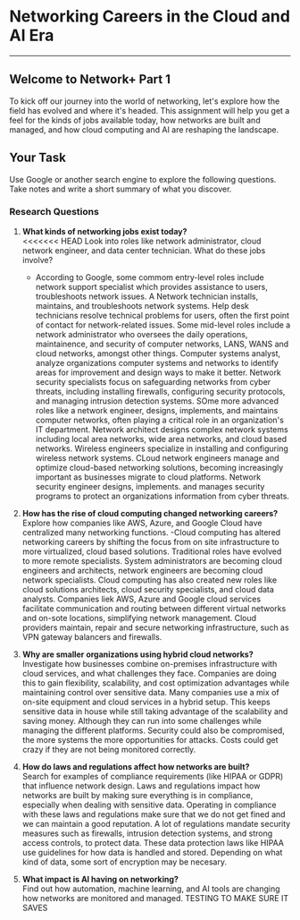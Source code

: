 # Networking Careers in the Cloud and AI Era
***

## Welcome to Network+ Part 1

To kick off our journey into the world of networking, let's explore how the field has evolved and where it's headed. This assignment will help you get a feel for the kinds of jobs available today, how networks are built and managed, and how cloud computing and AI are reshaping the landscape.

## Your Task

Use Google or another search engine to explore the following questions. Take notes and write a short summary of what you discover.

### Research Questions

1. **What kinds of networking jobs exist today?**  
<<<<<<< HEAD
   Look into roles like network administrator, cloud network engineer, and data center technician. What do these jobs involve? 
   - According to Google, some commom entry-level roles include network support specialist which provides assistance to users, troubleshoots network issues. A Network technician installs, maintains, and troubleshoots network systems. Help desk technicians resolve technical problems for users, often the first point of contact for network-related issues.
   Some mid-level roles include a network administrator who oversees the daily operations, maintainence, and security of computer networks, LANS, WANS and cloud networks, amongst other things. Computer systems analyst, analyze organizations computer systems and networks to identify areas for improvement and design ways to make it better. Network security specialists focus on safeguarding networks from cyber threats, including installing firewalls, configuring security protocols, and managing intrusion detection systems. SOme more advanced roles like a network engineer, designs, implements, and maintains computer networks, often playing a critical role in an organization's IT department. Network architect designs complex network systems including local area networks, wide area networks, and cloud based networks.
   Wireless engineers specialize in installing and configuring wireless network systems. CLoud network engineers manage and optimize cloud-based networking solutions, becoming increasingly important as businesses migrate to cloud platforms. Network security engineer designs, implements. and manages security programs to protect an organizations information from cyber threats.

2. **How has the rise of cloud computing changed networking careers?**  
   Explore how companies like AWS, Azure, and Google Cloud have centralized many networking functions.
   -Cloud computing has altered networking careers by shifting the focus from on site infrastructure to more virtualized, cloud based solutions. Traditional roles have evolved to more remote specialists. System  administrators are becoming cloud engineers and architects, network engineers are becoming cloud network specialists. Cloud computing has also created new roles like cloud solutions architects, cloud security specialists, and cloud data analysts.
   Companies liek AWS, Azure and Google cloud services facilitate communication and routing between different virtual networks and on-sote locations, simplifying network management. Cloud providers maintain, repair and secure networking infrastructure, such as VPN gateway balancers and firewalls. 

3. **Why are smaller organizations using hybrid cloud networks?**  
   Investigate how businesses combine on-premises infrastructure with cloud services, and what challenges they face.
   Companies are doing this to gain flexibility, scalability, and cost optimization advantages while maintaining control over sensitive data. Many companies use a mix of on-site equipment and cloud services in a hybrid setup. This keeps sensitive data in house while still taking advantage of the scalability and saving money. Although they can run into some challenges while managing the different platforms. Security could also be compromised, the more systems the more opportunities for attacks. Costs could get crazy if they are not being monitored correctly.

4. **How do laws and regulations affect how networks are built?**  
   Search for examples of compliance requirements (like HIPAA or GDPR) that influence network design.
   Laws and regulations impact how networks are built by making sure everything is in compliance, especially when dealing with sensitive data. Operating in compliance with these laws and regulations make sure that we do not get fined and we can maintain a good reputation. A lot of regulations mandate security measures such as firewalls, intrusion detection systems, and strong access controls, to protect data. These data protection laws like HIPAA use guidelines for how data is handled and stored. Depending on what kind of data, some sort of encryption may be necesary.

5. **What impact is AI having on networking?**  
   Find out how automation, machine learning, and AI tools are changing how networks are monitored and managed.
TESTING TO MAKE SURE IT SAVES

